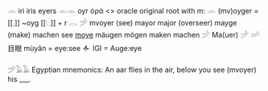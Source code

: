 𓁹 iri iris eyers 𓁹𓁹 oyr ὁρά <> oracle
original root with m:
𓁹 (mv)oyger =  [[𓈒]] ~oyg [[𓆇]] + r 𓂋
𓌵 mvoyer (see) mayor major (overseer) mayge (make) machen
see [moye](Moye) mäugen mögen maken machen
𓌶 Ma(uer)  𓌶    𓌷
目眼 mùyǎn = eye:see 
𒅆 IGI = Auge:eye

𓌵𓄿𓄿 Egyptian mnemonics: An aar flies in the air, below you see (mvoyer) his ___.